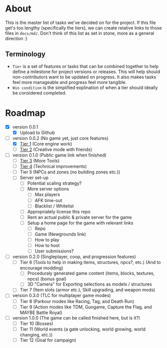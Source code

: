 # About
This is the master list of tasks we've decided on for the project. If this file get's too lengthy (specifically the tiers), we can create relative links to those files in `docs/md/`. Don't think of this list as set in stone, more as a general direction :)

## Terminology
- `Tier` is a set of features or tasks that can be combined together to help define a milestone for project versions or releases. This will help should non-contributors want to be updated on progress. It also makes tasks feel more manageable and progress feel more tangible.
- `Win condition` is the simplified explination of when a tier should ideally be considered completed.

# Roadmap
- [X] version 0.0.1
    - [X] Upload to Github
- [ ] version 0.0.2 (No game yet, just core features)
    - [X] [Tier 1](./Tiers/Tier1.md) (Core engine work)
    - [ ] [Tier 2](./Tiers/Tier2.md) (Creative mode with friends)
- [ ] version 0.1.0 (Public game link when finished)
    - [ ] [Tier 3](./Tiers/Tier3.md) (More Tools)
    - [ ] [Tier 4](./Tiers/Tier4.md) (Technical improvements)
    - [ ] Tier 5 (NPCs and zones (no building zones etc.))
    - [ ] Server set-up
        - [ ] Potential scaling strategy?
        - [ ] More server options
            - [ ] Max players
            - [ ] AFK time-out
            - [ ] Blacklist / Whitelist
        - [ ] Appropriately license this repo
        - [ ] Rent an actual public & private server for the game
        - [ ] Setup a home page for the game with relevant links
            - [ ] Repo
            - [ ] Game (Newgrounds link)
            - [ ] How to play
            - [ ] How to host
            - [ ] User submissions?
- [ ] version 0.2.0 (Singleplayer, coop, and progression features)
    - [ ] Tier 6 (Tools to help in making items, structures, npcs?, etc.) (And to encourage modding)
        - [ ] Proceduraly generated game content (items, blocks, textures, npcs) (bonus goal)
        - [ ] 3D "Camera" for Exporting selections as models / structures
    - [ ] Tier 7 (Item slots (armor etc.), Skill upgrading, and weapon mods)
- [ ] version 0.3.0 (TLC for multiplayer game modes)
    - [ ] Tier 8 (Parkour modes like Racing, Tag, and Death Run)
    - [ ] Tier 9 (Action modes like TDM, Gungame, Capture the Flag, and MAYBE Battle Royal)
- [ ] version 1.0.0 (The game can be called finished here, but is it?)
    - [ ] Tier 10 (Bosses)
    - [ ] Tier 11 (World events (a gate unlocking, world growing, world changing, etc.))
    - [ ] Tier 12 (Goal for campaign)